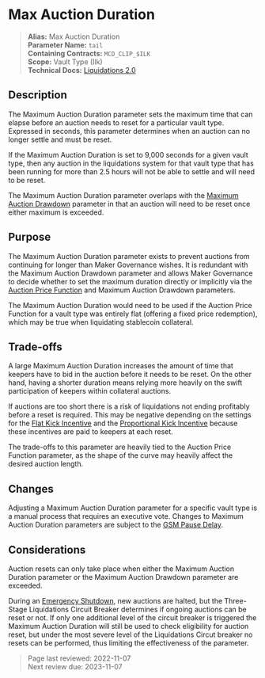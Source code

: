 # Max Auction Duration

>**Alias:** Max Auction Duration  
>**Parameter Name:** `tail`  
>**Containing Contracts:** `MCD_CLIP_$ILK`  
>**Scope:** Vault Type (Ilk)  
>**Technical Docs:** [Liquidations 2.0](https://docs.makerdao.com/smart-contract-modules/dog-and-clipper-detailed-documentation)  

## Description

The Maximum Auction Duration parameter sets the maximum time that can elapse before an auction needs to reset for a particular vault type. Expressed in seconds, this parameter determines when an auction can no longer settle and must be reset.

If the Maximum Auction Duration is set to 9,000 seconds for a given vault type, then any auction in the liquidations system for that vault type that has been running for more than 2.5 hours will not be able to settle and will need to be reset.

The Maximum Auction Duration parameter overlaps with the [Maximum Auction Drawdown](param-max-auction-drawdown.md) parameter in that an auction will need to be reset once either maximum is exceeded.

## Purpose

The Maximum Auction Duration parameter exists to prevent auctions from continuing for longer than Maker Governance wishes. It is redundant with the Maximum Auction Drawdown parameter and allows Maker Governance to decide whether to set the maximum duration directly or implicitly via the [Auction Price Function](param-auction-price-function.md) and Maximum Auction Drawdown parameters.

The Maximum Auction Duration would need to be used if the Auction Price Function for a vault type was entirely flat (offering a fixed price redemption), which may be true when liquidating stablecoin collateral.

## Trade-offs

A large Maximum Auction Duration increases the amount of time that keepers have to bid in the auction before it needs to be reset. On the other hand, having a shorter duration means relying more heavily on the swift participation of keepers within collateral auctions.

If auctions are too short there is a risk of liquidations not ending profitably before a reset is required. This may be negative depending on the settings for the [Flat Kick Incentive](param-flat-kick-incentive.md) and the [Proportional Kick Incentive](param-proportional-kick-incentive.md) because these incentives are paid to keepers at each reset.

The trade-offs to this parameter are heavily tied to the Auction Price Function parameter, as the shape of the curve may heavily affect the desired auction length.

## Changes

Adjusting a Maximum Auction Duration parameter for a specific vault type is a manual process that requires an executive vote. Changes to Maximum Auction Duration parameters are subject to the [GSM Pause Delay](../core/param-gsm-pause-delay.md).

## Considerations

Auction resets can only take place when either the Maximum Auction Duration parameter or the Maximum Auction Drawdown parameter are exceeded.

During an [Emergency Shutdown](https://docs.makerdao.com/smart-contract-modules/shutdown), new auctions are halted, but the Three-Stage Liquidations Circuit Breaker determines if ongoing auctions can be reset or not. If only one additional level of the circuit breaker is triggered the Maximum Auction Duration will still be used to check eligibility for auction reset, but under the most severe level of the Liquidations Circut breaker no resets can be performed, thus limiting the effectiveness of the parameter.

>Page last reviewed: 2022-11-07  
>Next review due: 2023-11-07  
